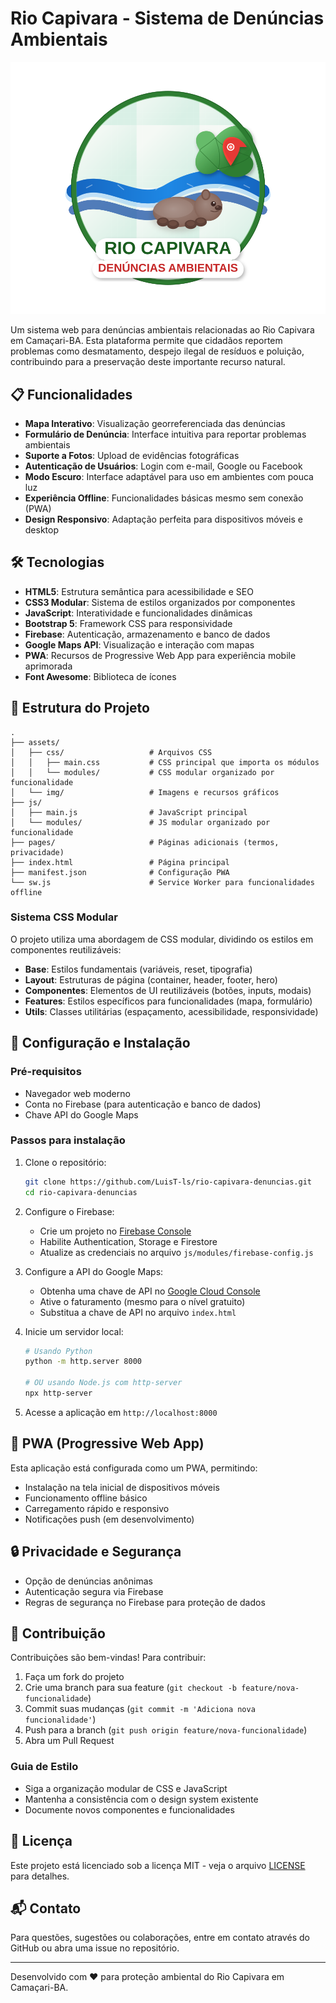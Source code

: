 # Rio Capivara - Sistema de Denúncias Ambientais

![Rio Capivara](./assets/img/rio-capivara.svg)

Um sistema web para denúncias ambientais relacionadas ao Rio Capivara em Camaçari-BA. Esta plataforma permite que cidadãos reportem problemas como desmatamento, despejo ilegal de resíduos e poluição, contribuindo para a preservação deste importante recurso natural.

## 📋 Funcionalidades

- **Mapa Interativo**: Visualização georreferenciada das denúncias
- **Formulário de Denúncia**: Interface intuitiva para reportar problemas ambientais
- **Suporte a Fotos**: Upload de evidências fotográficas
- **Autenticação de Usuários**: Login com e-mail, Google ou Facebook
- **Modo Escuro**: Interface adaptável para uso em ambientes com pouca luz
- **Experiência Offline**: Funcionalidades básicas mesmo sem conexão (PWA)
- **Design Responsivo**: Adaptação perfeita para dispositivos móveis e desktop

## 🛠️ Tecnologias

- **HTML5**: Estrutura semântica para acessibilidade e SEO
- **CSS3 Modular**: Sistema de estilos organizados por componentes
- **JavaScript**: Interatividade e funcionalidades dinâmicas
- **Bootstrap 5**: Framework CSS para responsividade
- **Firebase**: Autenticação, armazenamento e banco de dados
- **Google Maps API**: Visualização e interação com mapas
- **PWA**: Recursos de Progressive Web App para experiência mobile aprimorada
- **Font Awesome**: Biblioteca de ícones

## 🧩 Estrutura do Projeto

```
.
├── assets/
│   ├── css/                   # Arquivos CSS
│   │   ├── main.css           # CSS principal que importa os módulos
│   │   └── modules/           # CSS modular organizado por funcionalidade
│   └── img/                   # Imagens e recursos gráficos
├── js/
│   ├── main.js                # JavaScript principal
│   └── modules/               # JS modular organizado por funcionalidade
├── pages/                     # Páginas adicionais (termos, privacidade)
├── index.html                 # Página principal
├── manifest.json              # Configuração PWA
└── sw.js                      # Service Worker para funcionalidades offline
```

### Sistema CSS Modular

O projeto utiliza uma abordagem de CSS modular, dividindo os estilos em componentes reutilizáveis:

- **Base**: Estilos fundamentais (variáveis, reset, tipografia)
- **Layout**: Estruturas de página (container, header, footer, hero)
- **Componentes**: Elementos de UI reutilizáveis (botões, inputs, modais)
- **Features**: Estilos específicos para funcionalidades (mapa, formulário)
- **Utils**: Classes utilitárias (espaçamento, acessibilidade, responsividade)

## 🚀 Configuração e Instalação

### Pré-requisitos

- Navegador web moderno
- Conta no Firebase (para autenticação e banco de dados)
- Chave API do Google Maps

### Passos para instalação

1. Clone o repositório:

   ```bash
   git clone https://github.com/LuisT-ls/rio-capivara-denuncias.git
   cd rio-capivara-denuncias
   ```

2. Configure o Firebase:

   - Crie um projeto no [Firebase Console](https://console.firebase.google.com/)
   - Habilite Authentication, Storage e Firestore
   - Atualize as credenciais no arquivo `js/modules/firebase-config.js`

3. Configure a API do Google Maps:

   - Obtenha uma chave de API no [Google Cloud Console](https://console.cloud.google.com/)
   - Ative o faturamento (mesmo para o nível gratuito)
   - Substitua a chave de API no arquivo `index.html`

4. Inicie um servidor local:

   ```bash
   # Usando Python
   python -m http.server 8000

   # OU usando Node.js com http-server
   npx http-server
   ```

5. Acesse a aplicação em `http://localhost:8000`

## 📱 PWA (Progressive Web App)

Esta aplicação está configurada como um PWA, permitindo:

- Instalação na tela inicial de dispositivos móveis
- Funcionamento offline básico
- Carregamento rápido e responsivo
- Notificações push (em desenvolvimento)

## 🔒 Privacidade e Segurança

- Opção de denúncias anônimas
- Autenticação segura via Firebase
- Regras de segurança no Firebase para proteção de dados

## 🤝 Contribuição

Contribuições são bem-vindas! Para contribuir:

1. Faça um fork do projeto
2. Crie uma branch para sua feature (`git checkout -b feature/nova-funcionalidade`)
3. Commit suas mudanças (`git commit -m 'Adiciona nova funcionalidade'`)
4. Push para a branch (`git push origin feature/nova-funcionalidade`)
5. Abra um Pull Request

### Guia de Estilo

- Siga a organização modular de CSS e JavaScript
- Mantenha a consistência com o design system existente
- Documente novos componentes e funcionalidades

## 📜 Licença

Este projeto está licenciado sob a licença MIT - veja o arquivo [LICENSE](LICENSE) para detalhes.

## 📬 Contato

Para questões, sugestões ou colaborações, entre em contato através do GitHub ou abra uma issue no repositório.

---

Desenvolvido com ❤️ para proteção ambiental do Rio Capivara em Camaçari-BA.
